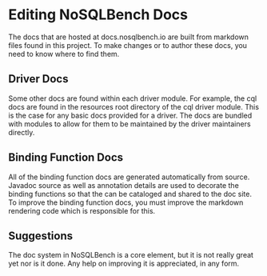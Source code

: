 # Editing NoSQLBench Docs

The docs that are hosted at docs.nosqlbench.io are built from markdown
files found in this project. To make changes or to author these docs, you
need to know where to find them.

## Driver Docs

Some other docs are found within each driver module. For example,
the cql docs are found in the resources root directory of the cql driver
module. This is the case for any basic docs provided for a driver. The
docs are bundled with modules to allow for them to be maintained by the
driver maintainers directly.

## Binding Function Docs

All of the binding function docs are generated automatically from source.
Javadoc source as well as annotation details are used to decorate the
binding functions so that the can be cataloged and shared to the doc site.
To improve the binding function docs, you must improve the markdown
rendering code which is responsible for this.

## Suggestions

The doc system in NoSQLBench is a core element, but it is not really great
yet nor is it done. Any help on improving it is appreciated, in any form.

